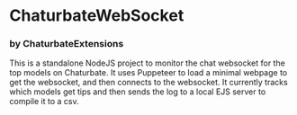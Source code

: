 # ChaturbateWebSocket
### by ChaturbateExtensions

This is a standalone NodeJS project to monitor the chat websocket for the top models on Chaturbate.  It uses Puppeteer to load a minimal webpage to get the websocket, and then connects to the websocket.  It currently tracks which models get tips and then sends the log to a local EJS server to compile it to a csv.
